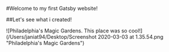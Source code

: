 #Welcome to my first Gatsby website!

##Let's see what i created!



![Philadelphia's Magic Gardens. This place was so cool!](/Users/janiat94/Desktop/Screenshot 2020-03-03 at 1.35.54.png "Philadelphia's Magic Gardens")


